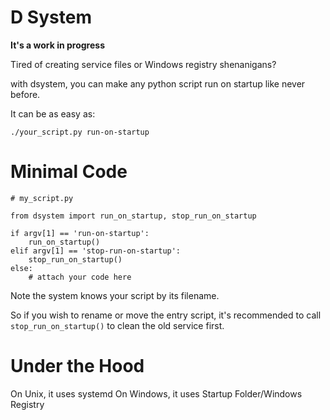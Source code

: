 # D System 
**It's a work in progress**

Tired of creating service files or Windows registry shenanigans?

with dsystem, you can make any python script run on startup like never before.

It can be as easy as:

`./your_script.py run-on-startup`




# Minimal Code

```.python
# my_script.py

from dsystem import run_on_startup, stop_run_on_startup

if argv[1] == 'run-on-startup':
    run_on_startup()
elif argv[1] == 'stop-run-on-startup':
    stop_run_on_startup()
else:
    # attach your code here
```

Note the system knows your script by its filename.

So if you wish to rename or move the entry script, it's recommended to call `stop_run_on_startup()` to 
clean the old service first.

# Under the Hood

On Unix, it uses systemd
On Windows, it uses Startup Folder/Windows Registry

